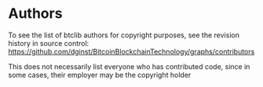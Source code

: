 # Authors

To see the list of btclib authors for copyright purposes, see the revision
history in source control:
<https://github.com/dginst/BitcoinBlockchainTechnology/graphs/contributors>

This does not necessarily list everyone who has contributed code, since in
some cases, their employer may be the copyright holder
